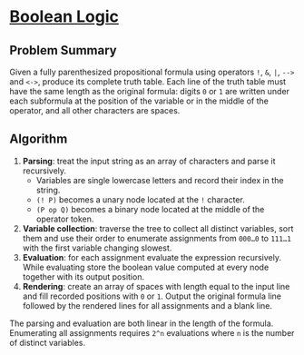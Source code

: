 # [Boolean Logic](https://www.spoj.com/problems/BOOLE/)

## Problem Summary
Given a fully parenthesized propositional formula using operators `!`, `&`, `|`, `-->` and `<->`,
produce its complete truth table. Each line of the truth table must have the same length as the
original formula: digits `0` or `1` are written under each subformula at the position of the
variable or in the middle of the operator, and all other characters are spaces.

## Algorithm
1. **Parsing**: treat the input string as an array of characters and parse it recursively.
   - Variables are single lowercase letters and record their index in the string.
   - `(! P)` becomes a unary node located at the `!` character.
   - `(P op Q)` becomes a binary node located at the middle of the operator token.
2. **Variable collection**: traverse the tree to collect all distinct variables, sort them and use
   their order to enumerate assignments from `000…0` to `111…1` with the first variable changing
   slowest.
3. **Evaluation**: for each assignment evaluate the expression recursively. While evaluating store
   the boolean value computed at every node together with its output position.
4. **Rendering**: create an array of spaces with length equal to the input line and fill recorded
   positions with `0` or `1`. Output the original formula line followed by the rendered lines for
   all assignments and a blank line.

The parsing and evaluation are both linear in the length of the formula. Enumerating all assignments
requires `2^n` evaluations where `n` is the number of distinct variables.
